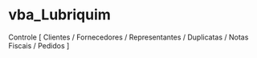 # vba_Lubriquim
Controle [ Clientes / Fornecedores / Representantes / Duplicatas / Notas Fiscais / Pedidos ]
